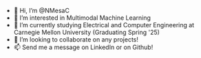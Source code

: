 - 👋 Hi, I’m @NMesaC
- 👀 I’m interested in Multimodal Machine Learning
- 🌱 I’m currently studying Electrical and Computer Engineering at Carnegie Mellon University (Graduating Spring '25)
- 💞️ I’m looking to collaborate on any projects!
- 📫 Send me a message on LinkedIn or on Github!

<!---
NMesaC/NMesaC is a ✨ special ✨ repository because its `README.md` (this file) appears on your GitHub profile.
You can click the Preview link to take a look at your changes.
--->
